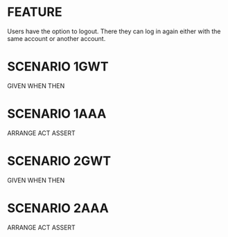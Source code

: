 # FEATURE 
Users have the option to logout. There they can log in again either with the same account or another account.

# SCENARIO 1GWT
GIVEN
WHEN
THEN

# SCENARIO 1AAA
ARRANGE
ACT
ASSERT

# SCENARIO 2GWT
GIVEN
WHEN
THEN

# SCENARIO 2AAA
ARRANGE
ACT
ASSERT